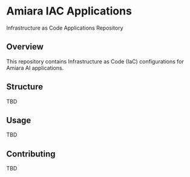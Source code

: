 # Amiara IAC Applications

Infrastructure as Code Applications Repository

## Overview
This repository contains Infrastructure as Code (IaC) configurations for Amiara AI applications.

## Structure
TBD

## Usage
TBD

## Contributing
TBD
